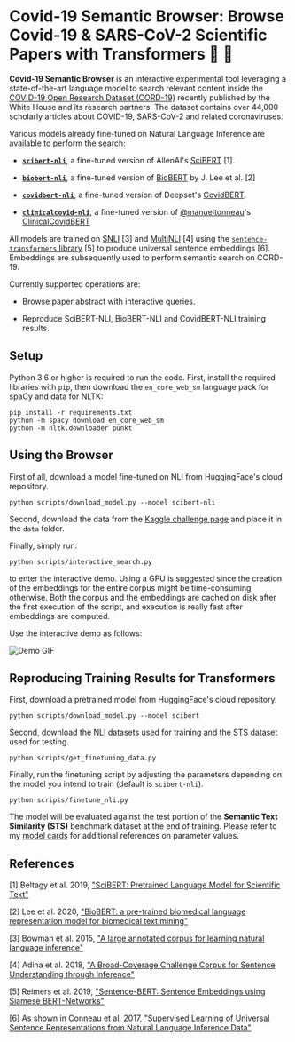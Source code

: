 # Covid-19 Semantic Browser: Browse Covid-19 & SARS-CoV-2 Scientific Papers with Transformers 🦠 📖

**Covid-19 Semantic Browser** is an interactive experimental tool leveraging a state-of-the-art language model to search relevant content inside the [COVID-19 Open Research Dataset (CORD-19)](https://pages.semanticscholar.org/coronavirus-research) recently published by the White House and its research partners. The dataset contains over 44,000 scholarly articles about COVID-19, SARS-CoV-2 and related coronaviruses.

Various models already fine-tuned on Natural Language Inference are available to perform the search:

- **[`scibert-nli`](https://huggingface.co/gsarti/scibert-nli)**, a fine-tuned version of AllenAI's [SciBERT](https://github.com/allenai/scibert) [1].

- **[`biobert-nli`](https://huggingface.co/gsarti/biobert-nli)**, a fine-tuned version of [BioBERT](https://github.com/dmis-lab/biobert) by J. Lee et al. [2]

- **[`covidbert-nli`](https://huggingface.co/gsarti/covidbert-nli)**, a fine-tuned version of Deepset's [CovidBERT](https://huggingface.co/deepset/covid_bert_base).

- **[`clinicalcovid-nli`](https://huggingface.co/manueltonneau/clinicalcovid-nli)**, a fine-tuned version of [@manueltonneau](https://github.com/manueltonneau)'s [ClinicalCovidBERT](https://github.com/manueltonneau/covid-berts)

All models are trained on [SNLI](https://nlp.stanford.edu/projects/snli/) [3] and [MultiNLI](https://www.nyu.edu/projects/bowman/multinli/) [4] using the [`sentence-transformers` library](https://github.com/UKPLab/sentence-transformers/) [5] to produce universal sentence embeddings [6]. Embeddings are subsequently used to perform semantic search on CORD-19.

Currently supported operations are:

- Browse paper abstract with interactive queries.

- Reproduce SciBERT-NLI, BioBERT-NLI and CovidBERT-NLI training results.

## Setup

Python 3.6 or higher is required to run the code. First, install the required libraries with `pip`, then download the `en_core_web_sm` language pack for spaCy and data for NLTK:

```shell
pip install -r requirements.txt
python -m spacy download en_core_web_sm
python -m nltk.downloader punkt
```

## Using the Browser

First of all, download a model fine-tuned on NLI from HuggingFace's cloud repository.

```shell
python scripts/download_model.py --model scibert-nli
```

Second, download the data from the [Kaggle challenge page](https://www.kaggle.com/allen-institute-for-ai/CORD-19-research-challenge) and place it in the `data` folder.

Finally, simply run:

```shell
python scripts/interactive_search.py
```

to enter the interactive demo. Using a GPU is suggested since the creation of the embeddings for the entire corpus might be time-consuming otherwise. Both the corpus and the embeddings are cached on disk after the first execution of the script, and execution is really fast after embeddings are computed.

Use the interactive demo as follows:

![Demo GIF](img/demo.gif)

## Reproducing Training Results for Transformers

First, download a pretrained model from HuggingFace's cloud repository.

```shell
python scripts/download_model.py --model scibert
```

Second, download the NLI datasets used for training and the STS dataset used for testing.

```shell
python scripts/get_finetuning_data.py
```

Finally, run the finetuning script by adjusting the parameters depending on the model you intend to train (default is `scibert-nli`).

```shell
python scripts/finetune_nli.py
```

The model will be evaluated against the test portion of the **Semantic Text Similarity (STS)** benchmark dataset at the end of training. Please refer to my [model cards](https://huggingface.co/gsarti) for additional references on parameter values.

## References

[1] Beltagy et al. 2019, ["SciBERT: Pretrained Language Model for Scientific Text"](https://www.aclweb.org/anthology/D19-1371/)

[2] Lee et al. 2020, ["BioBERT: a pre-trained biomedical language representation model for biomedical text mining"](http://doi.org/10.1093/bioinformatics/btz682)

[3] Bowman et al. 2015, ["A large annotated corpus for learning natural language inference"](https://www.aclweb.org/anthology/D15-1075/)

[4] Adina et al. 2018, ["A Broad-Coverage Challenge Corpus for Sentence Understanding through Inference"](http://aclweb.org/anthology/N18-1101)

[5] Reimers et al. 2019, ["Sentence-BERT: Sentence Embeddings using Siamese BERT-Networks"](https://www.aclweb.org/anthology/D19-1410/)

[6] As shown in Conneau et al. 2017, ["Supervised Learning of Universal Sentence Representations from Natural Language Inference Data"](https://www.aclweb.org/anthology/D17-1070/)
